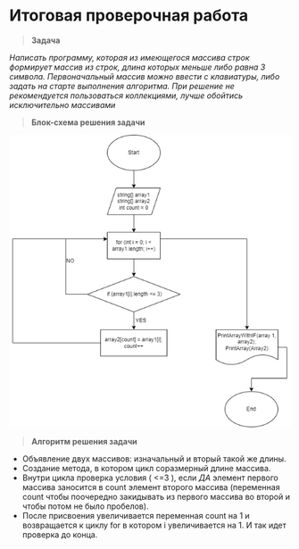 # Итоговая проверочная работа

> **Задача**

*Написать программу, которая из имеющегося массива строк формирует массив из строк, длина которых меньше либо равна 3 символа. Первоначальный массив можно ввести с клавиатуры, либо задать на старте выполнения алгоритма. При решение не рекомендуется пользоваться коллекциями, лучше обойтись исключительно массивами*

> **Блок-схема решения задачи**

![Схема](task.drawio.png)

> **Алгоритм решения задачи**

* Объявление двух массивов: изначальный и вторый такой же длины. 
* Создание метода, в котором цикл соразмерный длине массива.
* Внутри цикла проверка условия ( <=3 ), если *ДА* элемент первого массива заносится в count элемент второго массива (переменная count чтобы поочередно закидывать из первого массива во второй и чтобы потом не было пробелов). 
* После присвоения увеличивается переменная count на 1 и возвращается к циклу for в котором i увеличивается на 1. И так идет проверка до конца.